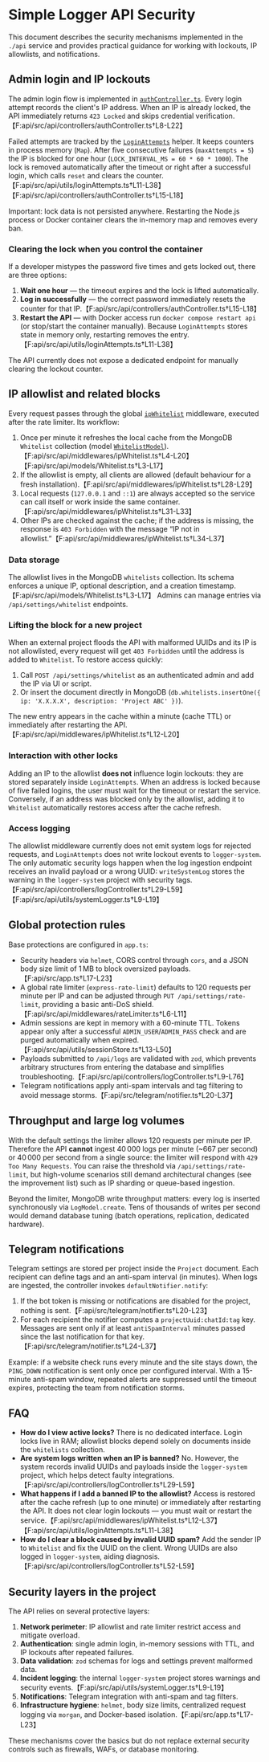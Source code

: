 # Simple Logger API Security

This document describes the security mechanisms implemented in the `./api` service and provides practical guidance for working with lockouts, IP allowlists, and notifications.

## Admin login and IP lockouts

The admin login flow is implemented in [`authController.ts`](../../api/src/api/controllers/authController.ts). Every login attempt records the client's IP address. When an IP is already locked, the API immediately returns `423 Locked` and skips credential verification.【F:api/src/api/controllers/authController.ts†L8-L22】

Failed attempts are tracked by the [`LoginAttempts`](../../api/src/api/utils/loginAttempts.ts) helper. It keeps counters in process memory (`Map`). After five consecutive failures (`maxAttempts = 5`) the IP is blocked for one hour (`LOCK_INTERVAL_MS = 60 * 60 * 1000`). The lock is removed automatically after the timeout or right after a successful login, which calls `reset` and clears the counter.【F:api/src/api/utils/loginAttempts.ts†L11-L38】【F:api/src/api/controllers/authController.ts†L15-L18】

Important: lock data is not persisted anywhere. Restarting the Node.js process or Docker container clears the in-memory map and removes every ban.

### Clearing the lock when you control the container

If a developer mistypes the password five times and gets locked out, there are three options:

1. **Wait one hour** — the timeout expires and the lock is lifted automatically.
2. **Log in successfully** — the correct password immediately resets the counter for that IP.【F:api/src/api/controllers/authController.ts†L15-L18】
3. **Restart the API** — with Docker access run `docker compose restart api` (or stop/start the container manually). Because `LoginAttempts` stores state in memory only, restarting removes the entry.【F:api/src/api/utils/loginAttempts.ts†L11-L38】

The API currently does not expose a dedicated endpoint for manually clearing the lockout counter.

## IP allowlist and related blocks

Every request passes through the global [`ipWhitelist`](../../api/src/api/middlewares/ipWhitelist.ts) middleware, executed after the rate limiter. Its workflow:

1. Once per minute it refreshes the local cache from the MongoDB `Whitelist` collection (model [`WhitelistModel`](../../api/src/api/models/Whitelist.ts)).【F:api/src/api/middlewares/ipWhitelist.ts†L4-L20】【F:api/src/api/models/Whitelist.ts†L3-L17】
2. If the allowlist is empty, all clients are allowed (default behaviour for a fresh installation).【F:api/src/api/middlewares/ipWhitelist.ts†L28-L29】
3. Local requests (`127.0.0.1` and `::1`) are always accepted so the service can call itself or work inside the same container.【F:api/src/api/middlewares/ipWhitelist.ts†L31-L33】
4. Other IPs are checked against the cache; if the address is missing, the response is `403 Forbidden` with the message “IP not in allowlist.”【F:api/src/api/middlewares/ipWhitelist.ts†L34-L37】

### Data storage

The allowlist lives in the MongoDB `whitelists` collection. Its schema enforces a unique IP, optional description, and a creation timestamp.【F:api/src/api/models/Whitelist.ts†L3-L17】 Admins can manage entries via `/api/settings/whitelist` endpoints.

### Lifting the block for a new project

When an external project floods the API with malformed UUIDs and its IP is not allowlisted, every request will get `403 Forbidden` until the address is added to `Whitelist`. To restore access quickly:

1. Call `POST /api/settings/whitelist` as an authenticated admin and add the IP via UI or script.
2. Or insert the document directly in MongoDB (`db.whitelists.insertOne({ ip: 'X.X.X.X', description: 'Project ABC' })`).

The new entry appears in the cache within a minute (cache TTL) or immediately after restarting the API.【F:api/src/api/middlewares/ipWhitelist.ts†L12-L20】

### Interaction with other locks

Adding an IP to the allowlist **does not** influence login lockouts: they are stored separately inside `LoginAttempts`. When an address is locked because of five failed logins, the user must wait for the timeout or restart the service. Conversely, if an address was blocked only by the allowlist, adding it to `Whitelist` automatically restores access after the cache refresh.

### Access logging

The allowlist middleware currently does not emit system logs for rejected requests, and `LoginAttempts` does not write lockout events to `logger-system`. The only automatic security logs happen when the log ingestion endpoint receives an invalid payload or a wrong UUID: `writeSystemLog` stores the warning in the `logger-system` project with security tags.【F:api/src/api/controllers/logController.ts†L29-L59】【F:api/src/api/utils/systemLogger.ts†L9-L19】

## Global protection rules

Base protections are configured in `app.ts`:

- Security headers via `helmet`, CORS control through `cors`, and a JSON body size limit of 1 MB to block oversized payloads.【F:api/src/app.ts†L17-L23】
- A global rate limiter (`express-rate-limit`) defaults to 120 requests per minute per IP and can be adjusted through `PUT /api/settings/rate-limit`, providing a basic anti-DoS shield.【F:api/src/api/middlewares/rateLimiter.ts†L6-L11】
- Admin sessions are kept in memory with a 60-minute TTL. Tokens appear only after a successful `ADMIN_USER`/`ADMIN_PASS` check and are purged automatically when expired.【F:api/src/api/utils/sessionStore.ts†L13-L50】
- Payloads submitted to `/api/logs` are validated with `zod`, which prevents arbitrary structures from entering the database and simplifies troubleshooting.【F:api/src/api/controllers/logController.ts†L9-L76】
- Telegram notifications apply anti-spam intervals and tag filtering to avoid message storms.【F:api/src/telegram/notifier.ts†L20-L37】

## Throughput and large log volumes

With the default settings the limiter allows 120 requests per minute per IP. Therefore the API **cannot** ingest 40 000 logs per minute (~667 per second) or 40 000 per second from a single source: the limiter will respond with `429 Too Many Requests`. You can raise the threshold via `/api/settings/rate-limit`, but high-volume scenarios still demand architectural changes (see the improvement list) such as IP sharding or queue-based ingestion.

Beyond the limiter, MongoDB write throughput matters: every log is inserted synchronously via `LogModel.create`. Tens of thousands of writes per second would demand database tuning (batch operations, replication, dedicated hardware).

## Telegram notifications

Telegram settings are stored per project inside the `Project` document. Each recipient can define tags and an anti-spam interval (in minutes). When logs are ingested, the controller invokes `defaultNotifier.notify`:

1. If the bot token is missing or notifications are disabled for the project, nothing is sent.【F:api/src/telegram/notifier.ts†L20-L23】
2. For each recipient the notifier computes a `projectUuid:chatId:tag` key. Messages are sent only if at least `antiSpamInterval` minutes passed since the last notification for that key.【F:api/src/telegram/notifier.ts†L24-L37】

Example: if a website check runs every minute and the site stays down, the `PING_DOWN` notification is sent only once per configured interval. With a 15-minute anti-spam window, repeated alerts are suppressed until the timeout expires, protecting the team from notification storms.

## FAQ

- **How do I view active locks?** There is no dedicated interface. Login locks live in RAM; allowlist blocks depend solely on documents inside the `whitelists` collection.
- **Are system logs written when an IP is banned?** No. However, the system records invalid UUIDs and payloads inside the `logger-system` project, which helps detect faulty integrations.【F:api/src/api/controllers/logController.ts†L29-L59】
- **What happens if I add a banned IP to the allowlist?** Access is restored after the cache refresh (up to one minute) or immediately after restarting the API. It does not clear login lockouts — you must wait or restart the service.【F:api/src/api/middlewares/ipWhitelist.ts†L12-L37】【F:api/src/api/utils/loginAttempts.ts†L11-L38】
- **How do I clear a block caused by invalid UUID spam?** Add the sender IP to `Whitelist` and fix the UUID on the client. Wrong UUIDs are also logged in `logger-system`, aiding diagnosis.【F:api/src/api/controllers/logController.ts†L52-L59】

## Security layers in the project

The API relies on several protective layers:

1. **Network perimeter**: IP allowlist and rate limiter restrict access and mitigate overload.
2. **Authentication**: single admin login, in-memory sessions with TTL, and IP lockouts after repeated failures.
3. **Data validation**: `zod` schemas for logs and settings prevent malformed data.
4. **Incident logging**: the internal `logger-system` project stores warnings and security events.【F:api/src/api/utils/systemLogger.ts†L9-L19】
5. **Notifications**: Telegram integration with anti-spam and tag filters.
6. **Infrastructure hygiene**: `helmet`, body size limits, centralized request logging via `morgan`, and Docker-based isolation.【F:api/src/app.ts†L17-L23】

These mechanisms cover the basics but do not replace external security controls such as firewalls, WAFs, or database monitoring.

